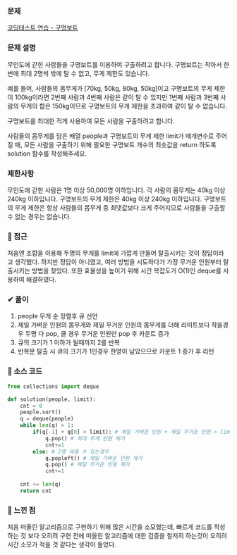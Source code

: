 ### 문제
[코딩테스트 연습 - 구명보트](https://school.programmers.co.kr/learn/courses/30/lessons/42885)

### 문제 설명
무인도에 갇힌 사람들을 구명보트를 이용하여 구출하려고 합니다. 구명보트는 작아서 한 번에 최대 2명씩 밖에 탈 수 없고, 무게 제한도 있습니다.

예를 들어, 사람들의 몸무게가 [70kg, 50kg, 80kg, 50kg]이고 구명보트의 무게 제한이 100kg이라면 2번째 사람과 4번째 사람은 같이 탈 수 있지만 1번째 사람과 3번째 사람의 무게의 합은 150kg이므로 구명보트의 무게 제한을 초과하여 같이 탈 수 없습니다.

구명보트를 최대한 적게 사용하여 모든 사람을 구출하려고 합니다.

사람들의 몸무게를 담은 배열 people과 구명보트의 무게 제한 limit가 매개변수로 주어질 때, 모든 사람을 구출하기 위해 필요한 구명보트 개수의 최솟값을 return 하도록 solution 함수를 작성해주세요.
### 제한사항
무인도에 갇힌 사람은 1명 이상 50,000명 이하입니다.
각 사람의 몸무게는 40kg 이상 240kg 이하입니다.
구명보트의 무게 제한은 40kg 이상 240kg 이하입니다.
구명보트의 무게 제한은 항상 사람들의 몸무게 중 최댓값보다 크게 주어지므로 사람들을 구출할 수 없는 경우는 없습니다.
### 🧭 접근
처음엔 조합을 이용해 두명의 무게를 limit에 가깝게 만들어 탈출시키는 것이 정답이라고 생각했다. 하지만 정답이 아니였고, 여러 방법을 시도하다가 가장 무거운 인원부터 탈출시키는 방법을 찾았다. 또한 효율성을 높이기 위해 시간 복잡도가 O(1)인 deque를 사용하여 해결하였다.
### ✔ 풀이
1. people 무게 순 정렬후 큐 선언
2. 제일 가벼운 인원의 몸무게와 제일 무거운 인원의 몸무게를 더해 리미트보다 작을경우 두명 다 pop, 클 경우 무거운 인원만 pop 후 카운트 증가
3. 큐의 크기가 1 이하가 될때까지 2를 반복
4. 반복문 탈출 시 큐의 크기가 1인경우 한명이 남았으므로 카운트 1 증가 후 리턴
### 📙 소스 코드

```python
from collections import deque 

def solution(people, limit):
    cnt = 0
    people.sort()
    q = deque(people)
    while len(q) > 1:
        if(q[-1] + q[0] > limit): # 제일 가벼운 인원 + 제일 무거운 인원 > limit 보다 클 경우
            q.pop() # 최대 무게 인원 제거
            cnt+=1
        else: # 2명 태울 수 있는경우
            q.popleft() # 제일 가벼운 인원 제거
            q.pop() # 제일 무거운 인원 제거
            cnt+=1
        
    cnt += len(q)
    return cnt
```


### 🤔 느낀 점
처음 떠올린 알고리즘으로 구현하기 위해 많은 시간을 소모했는데, 빠르게 코드를 작성하는 것 보다 오히려 구현 전에 떠올린 알고리즘에 대한 검증을 철저히 하는것이 오히려 시간 소모가 적을 것 같다는 생각이 들었다.